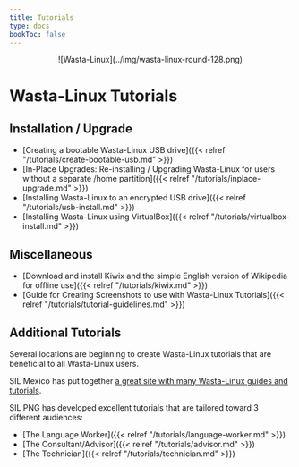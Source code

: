 ```yaml
---
title: Tutorials
type: docs
bookToc: false
---
```


<p align="center"> ![Wasta-Linux](../img/wasta-linux-round-128.png)

# Wasta-Linux Tutorials

## Installation / Upgrade

- [Creating a bootable Wasta-Linux USB drive]({{< relref "/tutorials/create-bootable-usb.md" >}})
- [In-Place Upgrades: Re-installing / Upgrading Wasta-Linux for users without a separate /home partition]({{< relref "/tutorials/inplace-upgrade.md" >}})
- [Installing Wasta-Linux to an encrypted USB drive]({{< relref "/tutorials/usb-install.md" >}})
- [Installing Wasta-Linux using VirtualBox]({{< relref "/tutorials/virtualbox-install.md" >}})


## Miscellaneous

- [Download and install Kiwix and the simple English version of Wikipedia for offline use]({{< relref "/tutorials/kiwix.md" >}})
- [Guide for Creating Screenshots to use with Wasta-Linux Tutorials]({{< relref "/tutorials/tutorial-guidelines.md" >}})

## Additional Tutorials

Several locations are beginning to create Wasta-Linux tutorials that are beneficial to all Wasta-Linux users.

SIL Mexico has put together [a great site with many Wasta-Linux guides and tutorials](https://sites.google.com/a/sil.org/mxb-wasta-linux/).

SIL PNG has developed excellent tutorials that are tailored toward 3 different audiences:

- [The Language Worker]({{< relref "/tutorials/language-worker.md" >}})
- [The Consultant/Advisor]({{< relref "/tutorials/advisor.md" >}})
- [The Technician]({{< relref "/tutorials/technician.md" >}})

&nbsp;

&nbsp;

&nbsp;

&nbsp;

&nbsp;
